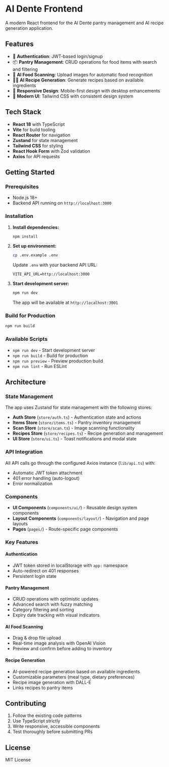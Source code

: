 # Al Dente Frontend

A modern React frontend for the Al Dente pantry management and AI recipe generation application.

## Features

- 🔐 **Authentication**: JWT-based login/signup
- 📦 **Pantry Management**: CRUD operations for food items with search and filtering
- 📸 **AI Food Scanning**: Upload images for automatic food recognition
- 👨‍🍳 **AI Recipe Generation**: Generate recipes based on available ingredients
- 📱 **Responsive Design**: Mobile-first design with desktop enhancements
- 🎨 **Modern UI**: Tailwind CSS with consistent design system

## Tech Stack

- **React 18** with TypeScript
- **Vite** for build tooling
- **React Router** for navigation
- **Zustand** for state management
- **Tailwind CSS** for styling
- **React Hook Form** with Zod validation
- **Axios** for API requests

## Getting Started

### Prerequisites

- Node.js 18+
- Backend API running on `http://localhost:3000`

### Installation

1. **Install dependencies:**
   ```bash
   npm install
   ```

2. **Set up environment:**
   ```bash
   cp .env.example .env
   ```
   
   Update `.env` with your backend API URL:
   ```env
   VITE_API_URL=http://localhost:3000
   ```

3. **Start development server:**
   ```bash
   npm run dev
   ```
   
   The app will be available at `http://localhost:3001`

### Build for Production

```bash
npm run build
```

### Available Scripts

- `npm run dev` - Start development server
- `npm run build` - Build for production
- `npm run preview` - Preview production build
- `npm run lint` - Run ESLint

## Architecture

### State Management

The app uses Zustand for state management with the following stores:

- **Auth Store** (`store/auth.ts`) - Authentication state and actions
- **Items Store** (`store/items.ts`) - Pantry inventory management
- **Scan Store** (`store/scan.ts`) - Image scanning functionality
- **Recipes Store** (`store/recipes.ts`) - Recipe generation and management
- **UI Store** (`store/ui.ts`) - Toast notifications and modal state

### API Integration

All API calls go through the configured Axios instance (`lib/api.ts`) with:
- Automatic JWT token attachment
- 401 error handling (auto-logout)
- Error normalization

### Components

- **UI Components** (`components/ui/`) - Reusable design system components
- **Layout Components** (`components/layout/`) - Navigation and page layouts
- **Pages** (`pages/`) - Route-specific page components

### Key Features

#### Authentication
- JWT token stored in localStorage with `app:` namespace
- Auto-redirect on 401 responses
- Persistent login state

#### Pantry Management
- CRUD operations with optimistic updates
- Advanced search with fuzzy matching
- Category filtering and sorting
- Expiry date tracking with visual indicators

#### AI Food Scanning
- Drag & drop file upload
- Real-time image analysis with OpenAI Vision
- Preview and confirm before adding to inventory

#### Recipe Generation
- AI-powered recipe generation based on available ingredients
- Customizable parameters (meal type, dietary preferences)
- Recipe image generation with DALL-E
- Links recipes to pantry items

## Contributing

1. Follow the existing code patterns
2. Use TypeScript strictly
3. Write responsive, accessible components
4. Test thoroughly before submitting PRs

## License

MIT License